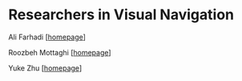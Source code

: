# Researchers in Visual Navigation

Ali Farhadi \[[homepage](https://homes.cs.washington.edu/~ali/)\]

Roozbeh Mottaghi \[[homepage](http://roozbehm.info/)\]

Yuke Zhu \[[homepage](http://ai.stanford.edu/~yukez/)\]
